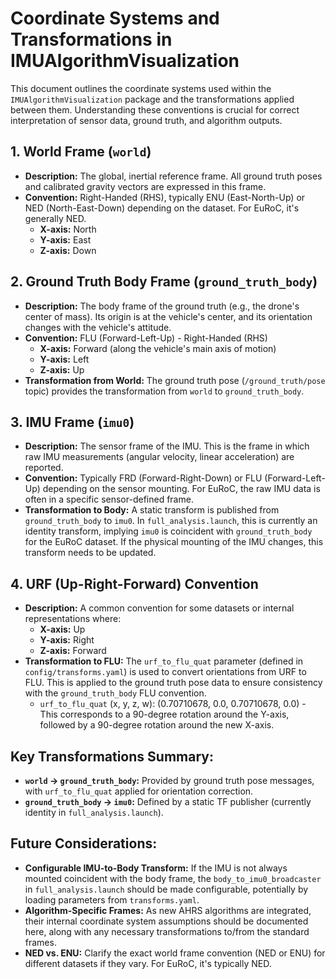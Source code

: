 # Coordinate Systems and Transformations in IMUAlgorithmVisualization

This document outlines the coordinate systems used within the `IMUAlgorithmVisualization` package and the transformations applied between them. Understanding these conventions is crucial for correct interpretation of sensor data, ground truth, and algorithm outputs.

## 1. World Frame (`world`)

*   **Description:** The global, inertial reference frame. All ground truth poses and calibrated gravity vectors are expressed in this frame.
*   **Convention:** Right-Handed (RHS), typically ENU (East-North-Up) or NED (North-East-Down) depending on the dataset. For EuRoC, it's generally NED.
    *   **X-axis:** North
    *   **Y-axis:** East
    *   **Z-axis:** Down

## 2. Ground Truth Body Frame (`ground_truth_body`)

*   **Description:** The body frame of the ground truth (e.g., the drone's center of mass). Its origin is at the vehicle's center, and its orientation changes with the vehicle's attitude.
*   **Convention:** FLU (Forward-Left-Up) - Right-Handed (RHS)
    *   **X-axis:** Forward (along the vehicle's main axis of motion)
    *   **Y-axis:** Left
    *   **Z-axis:** Up
*   **Transformation from World:** The ground truth pose (`/ground_truth/pose` topic) provides the transformation from `world` to `ground_truth_body`.

## 3. IMU Frame (`imu0`)

*   **Description:** The sensor frame of the IMU. This is the frame in which raw IMU measurements (angular velocity, linear acceleration) are reported.
*   **Convention:** Typically FRD (Forward-Right-Down) or FLU (Forward-Left-Up) depending on the sensor mounting. For EuRoC, the raw IMU data is often in a specific sensor-defined frame.
*   **Transformation to Body:** A static transform is published from `ground_truth_body` to `imu0`. In `full_analysis.launch`, this is currently an identity transform, implying `imu0` is coincident with `ground_truth_body` for the EuRoC dataset. If the physical mounting of the IMU changes, this transform needs to be updated.

## 4. URF (Up-Right-Forward) Convention

*   **Description:** A common convention for some datasets or internal representations where:
    *   **X-axis:** Up
    *   **Y-axis:** Right
    *   **Z-axis:** Forward
*   **Transformation to FLU:** The `urf_to_flu_quat` parameter (defined in `config/transforms.yaml`) is used to convert orientations from URF to FLU. This is applied to the ground truth pose data to ensure consistency with the `ground_truth_body` FLU convention.
    *   `urf_to_flu_quat` (x, y, z, w): (0.70710678, 0.0, 0.70710678, 0.0) - This corresponds to a 90-degree rotation around the Y-axis, followed by a 90-degree rotation around the new X-axis.

## Key Transformations Summary:

*   **`world` -> `ground_truth_body`:** Provided by ground truth pose messages, with `urf_to_flu_quat` applied for orientation correction.
*   **`ground_truth_body` -> `imu0`:** Defined by a static TF publisher (currently identity in `full_analysis.launch`).

## Future Considerations:

*   **Configurable IMU-to-Body Transform:** If the IMU is not always mounted coincident with the body frame, the `body_to_imu0_broadcaster` in `full_analysis.launch` should be made configurable, potentially by loading parameters from `transforms.yaml`.
*   **Algorithm-Specific Frames:** As new AHRS algorithms are integrated, their internal coordinate system assumptions should be documented here, along with any necessary transformations to/from the standard frames.
*   **NED vs. ENU:** Clarify the exact world frame convention (NED or ENU) for different datasets if they vary. For EuRoC, it's typically NED.
